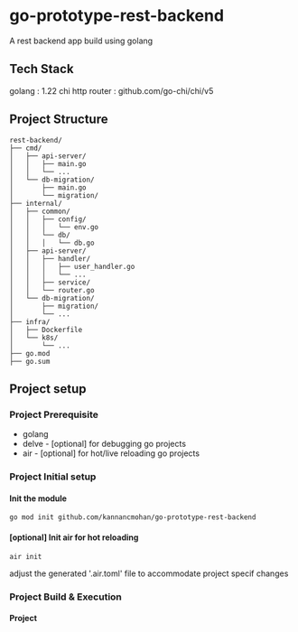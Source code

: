 # go-prototype-rest-backend
A rest backend app build using golang 

## Tech Stack 

golang : 1.22
chi http router : github.com/go-chi/chi/v5


## Project Structure
```
rest-backend/
├── cmd/
│   ├── api-server/
│   │   ├── main.go
│   │   └── ...
│   └── db-migration/
│       ├── main.go
│       └── migration/
├── internal/
│   ├── common/
│   │   ├── config/
│   │   │   └── env.go
│   │   └── db/
│   │   │   └── db.go
│   ├── api-server/
│   │   ├── handler/
│   │   │   ├── user_handler.go
│   │   │   └── ...
│   │   ├── service/
│   │   └── router.go
│   └── db-migration/
│       ├── migration/
│       └── ...
├── infra/
│   ├── Dockerfile
│   └── k8s/
│       └── ...
├── go.mod
├── go.sum

```
## Project setup 

### Project Prerequisite 
* golang
* delve - [optional] for debugging go projects
* air - [optional] for hot/live reloading go projects

### Project Initial setup

#### Init the module 
```
go mod init github.com/kannancmohan/go-prototype-rest-backend
```

#### [optional] Init air for hot reloading
```
air init
```
adjust the generated '.air.toml' file to accommodate project specif changes

### Project Build & Execution

#### Project 